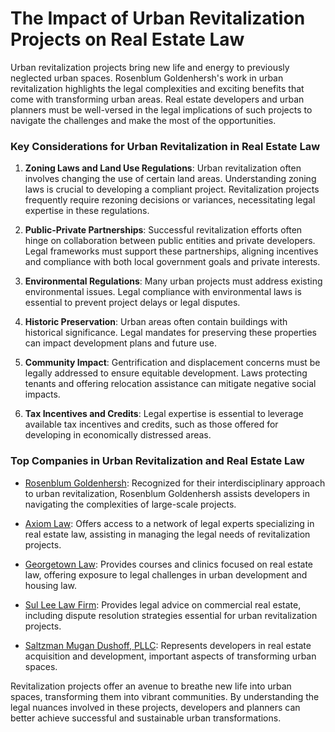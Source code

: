 # The Impact of Urban Revitalization Projects on Real Estate Law

Urban revitalization projects bring new life and energy to previously neglected urban spaces. Rosenblum Goldenhersh's work in urban revitalization highlights the legal complexities and exciting benefits that come with transforming urban areas. Real estate developers and urban planners must be well-versed in the legal implications of such projects to navigate the challenges and make the most of the opportunities.

### Key Considerations for Urban Revitalization in Real Estate Law

1. **Zoning Laws and Land Use Regulations**: Urban revitalization often involves changing the use of certain land areas. Understanding zoning laws is crucial to developing a compliant project. Revitalization projects frequently require rezoning decisions or variances, necessitating legal expertise in these regulations.

2. **Public-Private Partnerships**: Successful revitalization efforts often hinge on collaboration between public entities and private developers. Legal frameworks must support these partnerships, aligning incentives and compliance with both local government goals and private interests.

3. **Environmental Regulations**: Many urban projects must address existing environmental issues. Legal compliance with environmental laws is essential to prevent project delays or legal disputes.

4. **Historic Preservation**: Urban areas often contain buildings with historical significance. Legal mandates for preserving these properties can impact development plans and future use.

5. **Community Impact**: Gentrification and displacement concerns must be legally addressed to ensure equitable development. Laws protecting tenants and offering relocation assistance can mitigate negative social impacts.

6. **Tax Incentives and Credits**: Legal expertise is essential to leverage available tax incentives and credits, such as those offered for developing in economically distressed areas.

### Top Companies in Urban Revitalization and Real Estate Law

- [Rosenblum Goldenhersh](/dir/rosenblum_goldenhersh): Recognized for their interdisciplinary approach to urban revitalization, Rosenblum Goldenhersh assists developers in navigating the complexities of large-scale projects.

- [Axiom Law](/dir/axiom_law): Offers access to a network of legal experts specializing in real estate law, assisting in managing the legal needs of revitalization projects.

- [Georgetown Law](/dir/georgetown_law): Provides courses and clinics focused on real estate law, offering exposure to legal challenges in urban development and housing law.

- [Sul Lee Law Firm](/dir/sul_lee_law_firm): Provides legal advice on commercial real estate, including dispute resolution strategies essential for urban revitalization projects.

- [Saltzman Mugan Dushoff, PLLC](/dir/saltzman_mugan_dushoff_pllc): Represents developers in real estate acquisition and development, important aspects of transforming urban spaces.

Revitalization projects offer an avenue to breathe new life into urban spaces, transforming them into vibrant communities. By understanding the legal nuances involved in these projects, developers and planners can better achieve successful and sustainable urban transformations.